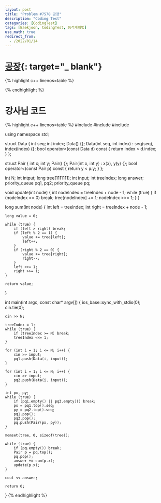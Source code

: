 ```yaml
---
layout: post
title: "Problem #7578 공장"
description: "Coding Test"
categories: [CodingTest]
tags: [Baekjoon, CodingTest, 동적계획법]
use_math: true
redirect_from:
  - /2022/01/14
---
```


# [공장](https://www.acmicpc.net/problem/7578){: target="_ blank"}

{% highlight c++ linenos=table %} 

{% endhighlight %}


# 강사님 코드

{% highlight c++ linenos=table %} 
#include <iostream>
#include <queue>
#include <cstring>

using namespace std;

struct Data {
    int seq;
    int index;
    Data() {};
    Data(int seq, int index) : seq(seq), index(index) {};
    bool operator<(const Data d) const {
        return index > d.index;
    }
};

struct Pair {
    int x;
    int y;
    Pair() {};
    Pair(int x, int y) : x(x), y(y) {};
    bool operator<(const Pair p) const {
        return y < p.y;
    }
};

int N;
int intput;
long tree[1111111];
int input;
int treeIndex;
long answer;
priority_queue<Data> pq1, pq2;
priority_queue<Pair> pq;

void update(int node) {
    int nodeIndex = treeIndex + node - 1;
    while (true) {
        if (nodeIndex == 0) break;
        tree[nodeIndex] += 1;
        nodeIndex >>= 1;
    }
}

long sum(int node) {
    int left = treeIndex;
    int right = treeIndex + node - 1;

    long value = 0;

    while (true) {
        if (left > right) break;
        if (left % 2 == 1) {
            value += tree[left];
            left++;
        }
        if (right % 2 == 0) {
            value += tree[right];
            right--;
        }
        left >>= 1;
        right >>= 1;
    }

    return value;
}

int main(int argc, const char* argv[]) {
    ios_base::sync_with_stdio(0);
    cin.tie(0);

    cin >> N;

    treeIndex = 1;
    while (true) {
        if (treeIndex >= N) break;
        treeIndex <<= 1;
    }

    for (int i = 1; i <= N; i++) {
        cin >> input;
        pq1.push(Data(i, input));
    }

    for (int i = 1; i <= N; i++) {
        cin >> input;
        pq2.push(Data(i, input));
    }

    int px, py;
    while (true) {
        if (pq1.empty() || pq2.empty()) break;
        px = pq1.top().seq;
        py = pq2.top().seq;
        pq1.pop();
        pq2.pop();
        pq.push(Pair(px, py));
    }

    memset(tree, 0, sizeof(tree));

    while (true) {
        if (pq.empty()) break;
        Pair p = pq.top();
        pq.pop();
        answer += sum(p.x);
        update(p.x);
    }

    cout << answer;

    return 0;
}
{% endhighlight %}
